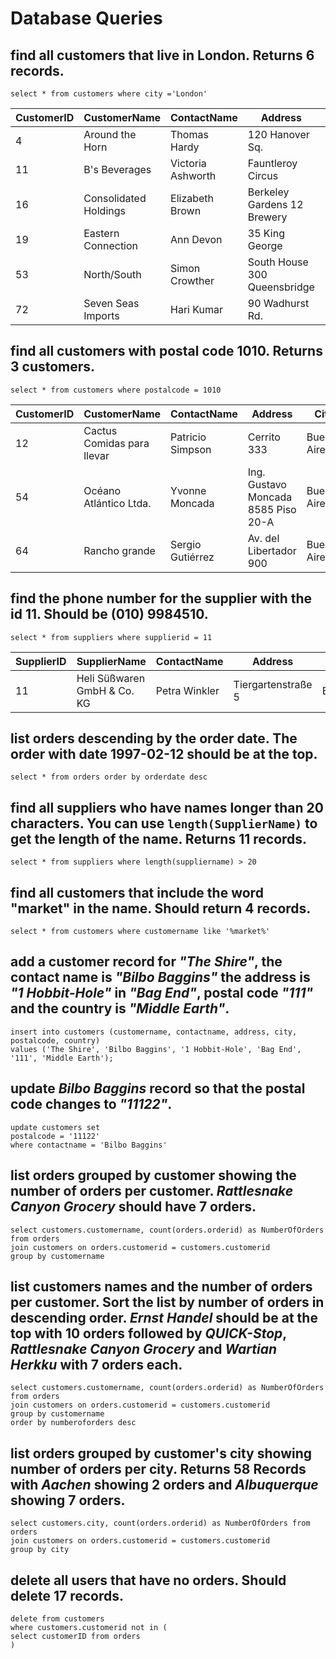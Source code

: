 # Database Queries

## find all customers that live in London. Returns 6 records.

`select * from customers where city ='London'`

| CustomerID | CustomerName          | ContactName       | Address                      | City   | PostalCode | Country |
| ---------- | --------------------- | ----------------- | ---------------------------- | ------ | ---------- | ------- |
| 4          | Around the Horn       | Thomas Hardy      | 120 Hanover Sq.              | London | WA1 1DP    | UK      |
| 11         | B's Beverages         | Victoria Ashworth | Fauntleroy Circus            | London | EC2 5NT    | UK      |
| 16         | Consolidated Holdings | Elizabeth Brown   | Berkeley Gardens 12 Brewery  | London | WX1 6LT    | UK      |
| 19         | Eastern Connection    | Ann Devon         | 35 King George               | London | WX3 6FW    | UK      |
| 53         | North/South           | Simon Crowther    | South House 300 Queensbridge | London | SW7 1RZ    | UK      |
| 72         | Seven Seas Imports    | Hari Kumar        | 90 Wadhurst Rd.              | London | OX15 4NB   | UK      |

## find all customers with postal code 1010. Returns 3 customers.

`select * from customers where postalcode = 1010`

| CustomerID | CustomerName               | ContactName      | Address                             | City         | PostalCode | Country   |
| ---------- | -------------------------- | ---------------- | ----------------------------------- | ------------ | ---------- | --------- |
| 12         | Cactus Comidas para llevar | Patricio Simpson | Cerrito 333                         | Buenos Aires | 1010       | Argentina |
| 54         | Océano Atlántico Ltda.     | Yvonne Moncada   | Ing. Gustavo Moncada 8585 Piso 20-A | Buenos Aires | 1010       | Argentina |
| 64         | Rancho grande              | Sergio Gutiérrez | Av. del Libertador 900              | Buenos Aires | 1010       | Argentina |

## find the phone number for the supplier with the id 11. Should be (010) 9984510.

`select * from suppliers where supplierid = 11`

| SupplierID | SupplierName                | ContactName   | Address            | City   | PostalCode | Country | Phone         |
| ---------- | --------------------------- | ------------- | ------------------ | ------ | ---------- | ------- | ------------- |
| 11         | Heli Süßwaren GmbH & Co. KG | Petra Winkler | Tiergartenstraße 5 | Berlin | 10785      | Germany | (010) 9984510 |

## list orders descending by the order date. The order with date 1997-02-12 should be at the top.

`select * from orders order by orderdate desc`

## find all suppliers who have names longer than 20 characters. You can use `length(SupplierName)` to get the length of the name. Returns 11 records.

`select * from suppliers where length(suppliername) > 20`

## find all customers that include the word "market" in the name. Should return 4 records.

`select * from customers where customername like '%market%'`

## add a customer record for _"The Shire"_, the contact name is _"Bilbo Baggins"_ the address is _"1 Hobbit-Hole"_ in _"Bag End"_, postal code _"111"_ and the country is _"Middle Earth"_.

```
insert into customers (customername, contactname, address, city, postalcode, country)
values ('The Shire', 'Bilbo Baggins', '1 Hobbit-Hole', 'Bag End', '111', 'Middle Earth');
```

## update _Bilbo Baggins_ record so that the postal code changes to _"11122"_.

```
update customers set
postalcode = '11122'
where contactname = 'Bilbo Baggins'
```

## list orders grouped by customer showing the number of orders per customer. _Rattlesnake Canyon Grocery_ should have 7 orders.

```
select customers.customername, count(orders.orderid) as NumberOfOrders from orders
join customers on orders.customerid = customers.customerid
group by customername
```

## list customers names and the number of orders per customer. Sort the list by number of orders in descending order. _Ernst Handel_ should be at the top with 10 orders followed by _QUICK-Stop_, _Rattlesnake Canyon Grocery_ and _Wartian Herkku_ with 7 orders each.

```
select customers.customername, count(orders.orderid) as NumberOfOrders from orders
join customers on orders.customerid = customers.customerid
group by customername
order by numberoforders desc
```

## list orders grouped by customer's city showing number of orders per city. Returns 58 Records with _Aachen_ showing 2 orders and _Albuquerque_ showing 7 orders.

```
select customers.city, count(orders.orderid) as NumberOfOrders from orders
join customers on orders.customerid = customers.customerid
group by city
```

## delete all users that have no orders. Should delete 17 records.

```
delete from customers
where customers.customerid not in (
select customerID from orders
)
```
